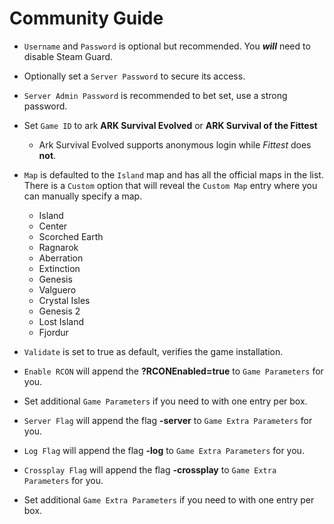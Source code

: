 # Community Guide

- `Username` and `Password` is optional but recommended. You **_will_** need to disable Steam Guard.
- Optionally set a `Server Password` to secure its access.
- `Server Admin Password` is recommended to bet set, use a strong password.

- Set `Game ID` to ark **ARK Survival Evolved** or **ARK Survival of the Fittest**

  - Ark Survival Evolved supports anonymous login while _Fittest_ does **not**.

- `Map` is defaulted to the `Island` map and has all the official maps in the list. There is a `Custom` option that will reveal the `Custom Map` entry where you can manually specify a map.

  - Island
  - Center
  - Scorched Earth
  - Ragnarok
  - Aberration
  - Extinction
  - Genesis
  - Valguero
  - Crystal Isles
  - Genesis 2
  - Lost Island
  - Fjordur

- `Validate` is set to true as default, verifies the game installation.

- `Enable RCON` will append the **?RCONEnabled=true** to `Game Parameters` for you.

- Set additional `Game Parameters` if you need to with one entry per box.

- `Server Flag` will append the flag **-server** to `Game Extra Parameters` for you.
- `Log Flag` will append the flag **-log** to `Game Extra Parameters` for you.
- `Crossplay Flag` will append the flag **-crossplay** to `Game Extra Parameters` for you.

- Set additional `Game Extra Parameters` if you need to with one entry per box.

